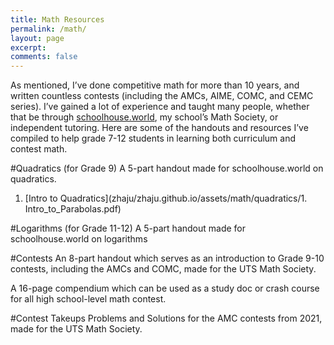 ```yaml
---
title: Math Resources
permalink: /math/
layout: page
excerpt: 
comments: false
---
```


As mentioned, I’ve done competitive math for more than 10 years, and written countless contests (including the AMCs, AIME, COMC, and CEMC series). I’ve gained a lot of experience and taught many people, whether that be through [schoolhouse.world](https://schoolhouse.world/), my school’s Math Society, or independent tutoring. Here are some of the handouts and resources I’ve compiled to help grade 7-12 students in learning both curriculum and contest math.

#Quadratics (for Grade 9)
A 5-part handout made for schoolhouse.world on quadratics.
1. [Intro to Quadratics](zhaju/zhaju.github.io/assets/math/quadratics/1. Intro_to_Parabolas.pdf)

#Logarithms (for Grade 11-12)
A 5-part handout made for schoolhouse.world on logarithms

#Contests
An 8-part handout which serves as an introduction to Grade 9-10 contests, including the AMCs and COMC, made for the UTS Math Society.

A 16-page compendium which can be used as a study doc or crash course for all high school-level math contest.

#Contest Takeups
Problems and Solutions for the AMC contests from 2021, made for the UTS Math Society.
